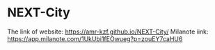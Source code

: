 # NEXT-City
The link of website: https://amr-kzf.github.io/NEXT-City/
Milanote iink: https://app.milanote.com/1UkUbi1fEOwueg?p=zouEY7caHU6